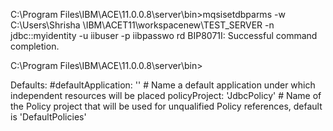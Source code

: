 

C:\Program Files\IBM\ACE\11.0.0.8\server\bin>mqsisetdbparms  -w C:\Users\Shrisha
\IBM\ACET11\workspacenew\TEST_SERVER -n jdbc::myidentity -u iibuser -p iibpasswo
rd
BIP8071I: Successful command completion.

C:\Program Files\IBM\ACE\11.0.0.8\server\bin>



Defaults:
  #defaultApplication: ''            # Name a default application under which independent resources will be placed
  policyProject: 'JdbcPolicy'  # Name of the Policy project that will be used for unqualified Policy references, default is 'DefaultPolicies'
  
 
 